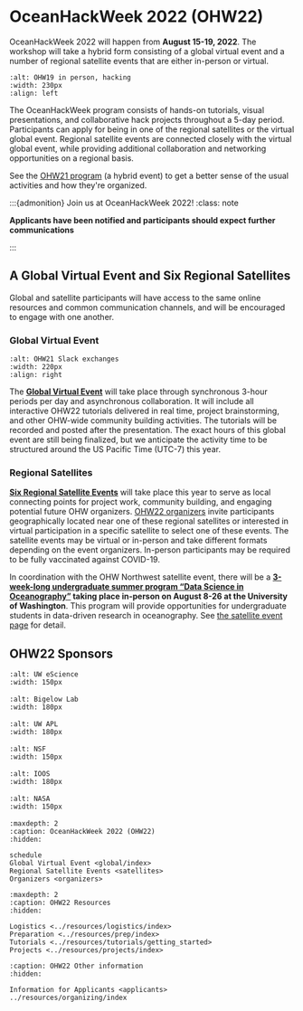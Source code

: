 # OceanHackWeek 2022 (OHW22)

OceanHackWeek 2022 will happen from **August 15-19, 2022**. The workshop will take a hybrid form consisting of a global virtual event and a number of regional satellite events that are either in-person or virtual.


```{image} ../assets/images/ohw_hacking/ohw19-hacking.JPG
:alt: OHW19 in person, hacking
:width: 230px
:align: left
```

The OceanHackWeek program consists of hands-on tutorials, visual presentations, and collaborative hack projects throughout a 5-day period. Participants can apply for being in one of the regional satellites or the virtual global event. Regional satellite events are connected closely with the virtual global event, while providing additional collaboration and networking opportunities on a regional basis.


See the [OHW21 program](https://oceanhackweek.github.io/ohw-resources) (a hybrid event) to get a better sense of the usual activities and how they're organized.

:::{admonition} Join us at OceanHackWeek 2022!
:class: note

**Applicants have been notified and participants should expect further communications**

:::

## A Global Virtual Event and Six Regional Satellites

Global and satellite participants will have access to the same online resources and common communication channels, and will be encouraged to engage with one another.

### Global Virtual Event

```{image} ../assets/images/ohw_hacking/ohw21-slack.png
:alt: OHW21 Slack exchanges
:width: 220px
:align: right
```
The [**Global Virtual Event**](global/index) will take place through synchronous 3-hour periods per day and asynchronous collaboration. It will include all interactive OHW22 tutorials delivered in real time, project brainstorming, and other OHW-wide community building activities. The tutorials will be recorded and posted after the presentation. The exact hours of this global event are still being finalized, but we anticipate the activity time to be structured around the US Pacific Time (UTC-7) this year.

### Regional Satellites
[**Six Regional Satellite Events**](satellites) will take place this year to serve as local connecting points for project work, community building, and engaging potential future OHW organizers. [OHW22 organizers](organizers) invite participants geographically located near one of these regional satellites or interested in virtual participation in a specific satellite to select one of these events. The satellite events may be virtual or in-person and take different formats depending on the event organizers. In-person participants may be required to be fully vaccinated against COVID-19.

In coordination with the OHW Northwest satellite event, there will be a **[3-week-long undergraduate summer program “Data Science in Oceanography”](seattle/index.md#undergraduate-summer-program-august-8-26-2022) taking place in-person on August 8-26 at the University of Washington**. This program will provide opportunities for undergraduate students in data-driven research in oceanography. See [the satellite event page](./seattle/index.md) for detail.

## OHW22 Sponsors

<div class="row">
  <div class="col-4" style="margin-bottom: 1rem">

```{image} ../assets/images/eScience_square_logo.jpg
:alt: UW eScience
:width: 150px
```

  </div>
  <div class="col-4" style="margin-bottom: 1rem">

```{image} ../assets/images/BigelowLabs.png
:alt: Bigelow Lab
:width: 180px
```

  </div>
  <div class="col-4" style="margin-bottom: 1rem">

```{image} ../assets/images/apl_logo_blue.jpg
:alt: UW APL
:width: 180px
```

  </div>
</div>

<div class="row">
  <div class="col-4" style="margin-bottom: 1rem">

```{image} ../assets/images/nsf.jpeg
:alt: NSF
:width: 150px
```

  </div>
  <div class="col-4" style="margin-bottom: 1rem">

```{image} ../assets/images/ioos_logo.jpg
:alt: IOOS
:width: 180px
```

  </div>
  <div class="col-4" style="margin-bottom: 1rem">

```{image} ../assets/images/logos/nasa-logo.sm.png
:alt: NASA
:width: 150px
```

  </div>

</div>



```{toctree}
:maxdepth: 2
:caption: OceanHackWeek 2022 (OHW22)
:hidden:

schedule
Global Virtual Event <global/index>
Regional Satellite Events <satellites>
Organizers <organizers>
```

```{toctree}
:maxdepth: 2
:caption: OHW22 Resources
:hidden:

Logistics <../resources/logistics/index>
Preparation <../resources/prep/index>
Tutorials <../resources/tutorials/getting_started>
Projects <../resources/projects/index>
```

```{toctree}
:caption: OHW22 Other information
:hidden:

Information for Applicants <applicants>
../resources/organizing/index
```